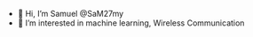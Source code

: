 - 👋 Hi, I’m Samuel @SaM27my 
- 👀 I’m interested in machine learning, Wireless Communication
<!---
SaM27my/SaM27my is a ✨ special ✨ repository because its `README.md` (this file) appears on your GitHub profile.
You can click the Preview link to take a look at your changes.
--->
